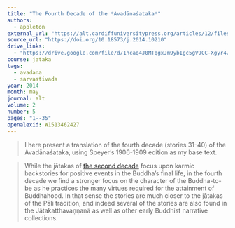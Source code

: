 ```yaml
---
title: "The Fourth Decade of the *Avadānaśataka*"
authors:
  - appleton
external_url: "https://alt.cardiffuniversitypress.org/articles/12/files/submission/proof/12-1-12-1-10-20170908.pdf"
source_url: "https://doi.org/10.18573/j.2014.10210"
drive_links:
  - "https://drive.google.com/file/d/1hcaq4J0MTqgxJm9ybIgc5gV9CC-Xgyr4/view?usp=drivesdk"
course: jataka
tags:
  - avadana
  - sarvastivada
year: 2014
month: may
journal: alt
volume: 2
number: 5
pages: "1--35"
openalexid: W1513462427
---
```


> I here present a translation of the fourth decade (stories 31-40) of the Avadānaśataka, using Speyer’s 1906-1909 edition as my base text.

> While the jātakas of [the second decade](/content/articles/second-decade-of-avadanasataka_appleton) focus upon karmic backstories for positive events in the Buddha’s final life, in the fourth decade we find a stronger focus on the character of the Buddha-to-be as he practices the many virtues required for the attainment of Buddhahood.
> In that sense the stories are much closer to the jātakas of the Pāli tradition, and indeed several of the stories are also found in the Jātakatthavaṇṇanā as well as other early Buddhist narrative collections.


